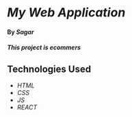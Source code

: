 # _My Web Application_

#### By _**Sagar**_

#### _This project is ecommers_

## Technologies Used

* _HTML_
* _CSS_
* _JS_
* _REACT_


